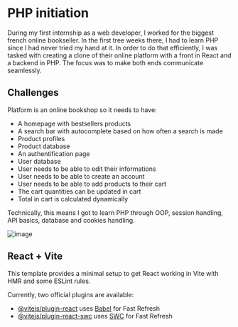 # PHP initiation

During my first internship as a web developer, I worked for the biggest french online bookseller. In the first tree weeks there, I had to learn PHP since I had never tried my hand at it. In order to do that efficiently, I was tasked with creating a clone of their online platform with a front in React and a backend in PHP. The focus was to make both ends communicate seamlessly. 

## Challenges

Platform is an online bookshop so it needs to have:
- A homepage with bestsellers products
- A search bar with autocomplete based on how often a search is made
- Product profiles
- Product database
- An authentification page
- User database
- User needs to be able to edit their informations
- User needs to be able to create an account
- User needs to be able to add products to their cart
- The cart quantities can be updated in cart
- Total in cart is calculated dynamically

Technically, this means I got to learn PHP through OOP, session handling, API basics, database and cookies handling.

![image](https://github.com/FlorenceBuchelet/decitrephpbackend/assets/144147299/3f58c06f-b171-4d47-b9a3-ee404e504cc4)

## React + Vite

This template provides a minimal setup to get React working in Vite with HMR and some ESLint rules.

Currently, two official plugins are available:

- [@vitejs/plugin-react](https://github.com/vitejs/vite-plugin-react/blob/main/packages/plugin-react/README.md) uses [Babel](https://babeljs.io/) for Fast Refresh
- [@vitejs/plugin-react-swc](https://github.com/vitejs/vite-plugin-react-swc) uses [SWC](https://swc.rs/) for Fast Refresh
